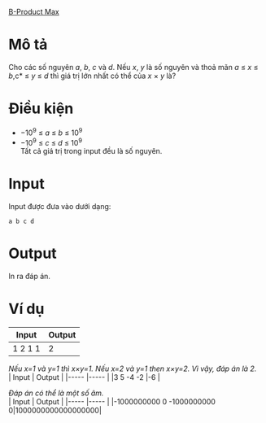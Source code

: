 [B-Product Max](https://atcoder.jp/contests/abc178/tasks/abc178_b)
# Mô tả
Cho các số nguyên *a*, *b*, *c* và *d*. Nếu *x*, *y* là số nguyên và thoả mãn *a* ≤ *x* ≤ *b*,c* ≤ *y* ≤ *d* thì giá trị lớn nhất có thể của *x* × *y* là?
# Điều kiện
* −10<sup>9</sup> ≤ *a* ≤ *b* ≤ 10<sup>9</sup>
* −10<sup>9</sup> ≤ *c* ≤ *d* ≤ 10<sup>9</sup>\
Tất cả giá trị trong input đều là số nguyên.
# Input
Input được đưa vào dưới dạng:
```
a b c d
```
# Output
In ra đáp án.
# Ví dụ
| Input                     | Output            |
|-----                      |-----              |
|1 2 1 1                    |2                  |

<i>Nếu x=1 và y=1 thì x×y=1. Nếu x=2 và y=1 then x×y=2. Vì vậy, đáp án là 2.</i>
<br>
| Input                     | Output            |
|-----                      |-----              |
|3 5 -4 -2                  |-6                 |

<i>Đáp án có thể là một số âm.</i>
<br>
| Input                     | Output            |
|-----                      |-----              |
|-1000000000 0 -1000000000 0|1000000000000000000|
